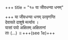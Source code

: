 +++
title = "१० या जीवधन्या धनम्"

+++
या जीवधन्या धनम् उत्पृणन्ति  
देवायते दाशुषे मर्त्याय ।  
यासां पयो अक्षितम् अक्षितानां  
ताः (…) ॥ +++(see 1e)+++